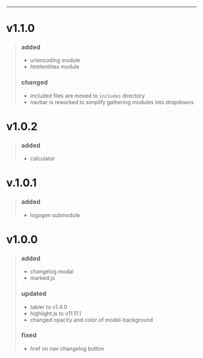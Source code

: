 ---


# **v1.1.0**
> ### added
> * urlencoding module
> * htmlentities module
> ### changed
> * included files are moved to `includes` directory
> * navbar is reworked to simplify gathering modules into dropdowns

# **v1.0.2**
> ### added
> * calculator

# **v.1.0.1**
> ### added
> * logogen submodule


# **v1.0.0**
> ### added
> * changelog modal
> * marked.js
> ### updated
> * tabler to v1.4.0
> * highlight.js to v11.11.1
> * changed opacity and color of modal-background
> ### fixed
> * href on nav changelog button
